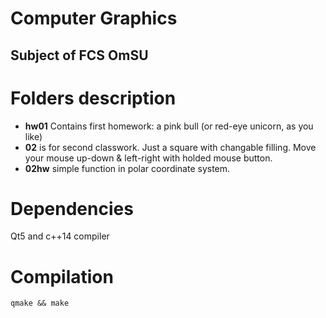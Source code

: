 # Computer Graphics
## Subject of FCS OmSU

# Folders description
* **hw01** Contains first homework: a pink bull (or red-eye unicorn, as you like) 
* **02** is for second classwork. Just a square with changable filling. Move your mouse up-down & left-right with holded mouse button.
* **02hw** simple function in polar coordinate system.

# Dependencies

Qt5 and c++14 compiler

# Compilation
```
qmake && make
```
